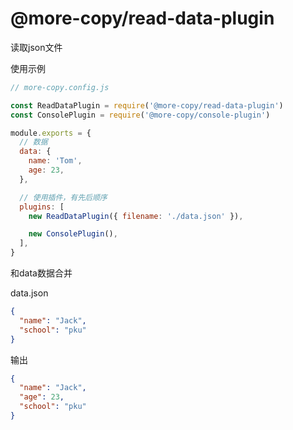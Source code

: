 # @more-copy/read-data-plugin

读取json文件

使用示例

```js
// more-copy.config.js

const ReadDataPlugin = require('@more-copy/read-data-plugin')
const ConsolePlugin = require('@more-copy/console-plugin')

module.exports = {
  // 数据
  data: {
    name: 'Tom',
    age: 23,
  },

  // 使用插件，有先后顺序
  plugins: [
    new ReadDataPlugin({ filename: './data.json' }),

    new ConsolePlugin(),
  ],
}

```

和data数据合并

data.json

```json
{
  "name": "Jack",
  "school": "pku"
}
```

输出
```json
{
  "name": "Jack",
  "age": 23,
  "school": "pku"
}
```